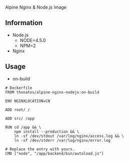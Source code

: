 Alpine Nginx & Node.js Image

## Information

- Node.js
	- NODE=4.5.0
	- NPM=2
- Nginx
	

## Usage

- on-build

```
# Dockerfile
FROM thonatos/alpine-nginx-nodejs:on-build

ENV NGINXLOCATION=CN

ADD root/ /

ADD src/ /app

RUN cd /app && \
    npm install --production && \
    ln -sf /dev/stdout /var/log/nginx/access.log && \
    ln -sf /dev/stderr /var/log/nginx/error.log

# Replace the entry with yours.
CMD ["node", "/app/backend/bin/autoload.js"]
```